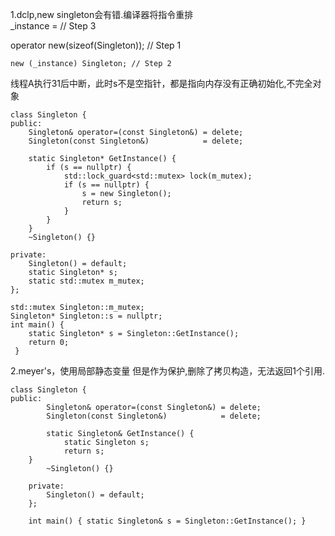   1.dclp,new singleton会有错.编译器将指令重排  
    _instance = // Step 3
    
   operator new(sizeof(Singleton)); // Step 1
     
    new (_instance) Singleton; // Step 2
    
    
     
  线程A执行31后中断，此时s不是空指针，都是指向内存没有正确初始化,不完全对象
    
    
    class Singleton {
    public:
        Singleton& operator=(const Singleton&) = delete;
        Singleton(const Singleton&)            = delete;

        static Singleton* GetInstance() {
            if (s == nullptr) {
                std::lock_guard<std::mutex> lock(m_mutex);
                if (s == nullptr) {
                    s = new Singleton();
                    return s;
                }
            }
        }
        ~Singleton() {}

    private:
        Singleton() = default;
        static Singleton* s;
        static std::mutex m_mutex;
    };

    std::mutex Singleton::m_mutex;
    Singleton* Singleton::s = nullptr;
    int main() { 
        static Singleton* s = Singleton::GetInstance();
        return 0;
     }




2.meyer's，使用局部静态变量
但是作为保护,删除了拷贝构造，无法返回1个引用.
    
    class Singleton {
    public:
            Singleton& operator=(const Singleton&) = delete;
            Singleton(const Singleton&)            = delete;

            static Singleton& GetInstance() {
                static Singleton s;
                return s;
        }
            ~Singleton() {}

        private:
            Singleton() = default;
        };

        int main() { static Singleton& s = Singleton::GetInstance(); }
    

